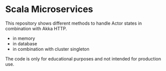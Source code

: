 # Scala Microservices

This repository shows different methods to handle Actor states in combination with Akka HTTP. 

- in memory
- in database
- in combination with cluster singleton

The code is only for educational purposes and not intended for production use.
